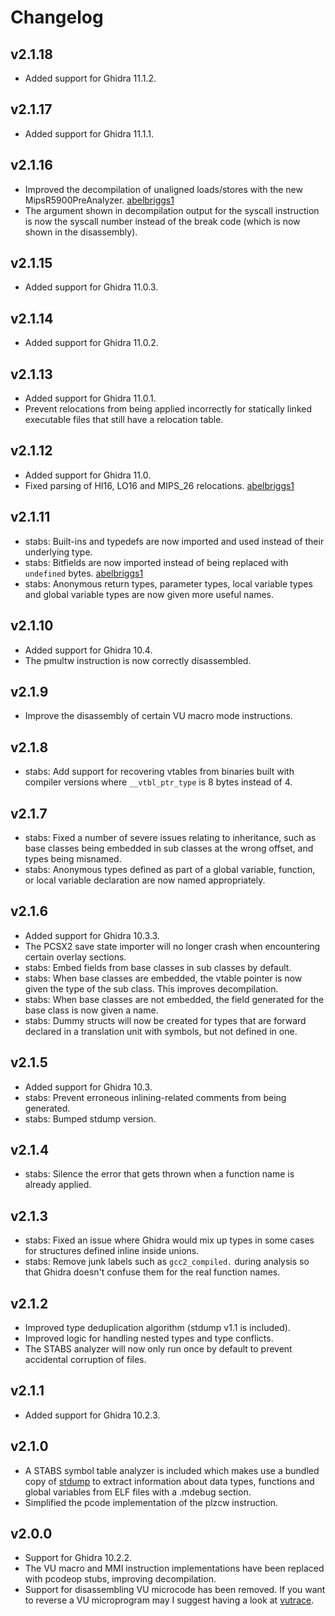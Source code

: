 # Changelog

## v2.1.18

- Added support for Ghidra 11.1.2.

## v2.1.17

- Added support for Ghidra 11.1.1.

## v2.1.16

- Improved the decompilation of unaligned loads/stores with the new MipsR5900PreAnalyzer. [abelbriggs1](https://github.com/abelbriggs1)
- The argument shown in decompilation output for the syscall instruction is now the syscall number instead of the break code (which is now shown in the disassembly).

## v2.1.15

- Added support for Ghidra 11.0.3.

## v2.1.14

- Added support for Ghidra 11.0.2.

## v2.1.13

- Added support for Ghidra 11.0.1.
- Prevent relocations from being applied incorrectly for statically linked executable files that still have a relocation table.

## v2.1.12

- Added support for Ghidra 11.0.
- Fixed parsing of HI16, LO16 and MIPS_26 relocations. [abelbriggs1](https://github.com/abelbriggs1)

## v2.1.11

- stabs: Built-ins and typedefs are now imported and used instead of their underlying type.
- stabs: Bitfields are now imported instead of being replaced with `undefined` bytes. [abelbriggs1](https://github.com/abelbriggs1)
- stabs: Anonymous return types, parameter types, local variable types and global variable types are now given more useful names.

## v2.1.10

- Added support for Ghidra 10.4.
- The pmultw instruction is now correctly disassembled.

## v2.1.9

- Improve the disassembly of certain VU macro mode instructions.

## v2.1.8

- stabs: Add support for recovering vtables from binaries built with compiler versions where `__vtbl_ptr_type` is 8 bytes instead of 4.

## v2.1.7

- stabs: Fixed a number of severe issues relating to inheritance, such as base classes being embedded in sub classes at the wrong offset, and types being misnamed.
- stabs: Anonymous types defined as part of a global variable, function, or local variable declaration are now named appropriately.

## v2.1.6

- Added support for Ghidra 10.3.3.
- The PCSX2 save state importer will no longer crash when encountering certain overlay sections.
- stabs: Embed fields from base classes in sub classes by default.
- stabs: When base classes are embedded, the vtable pointer is now given the type of the sub class. This improves decompilation.
- stabs: When base classes are not embedded, the field generated for the base class is now given a name.
- stabs: Dummy structs will now be created for types that are forward declared in a translation unit with symbols, but not defined in one.

## v2.1.5

- Added support for Ghidra 10.3.
- stabs: Prevent erroneous inlining-related comments from being generated.
- stabs: Bumped stdump version.

## v2.1.4

- stabs: Silence the error that gets thrown when a function name is already applied.

## v2.1.3

- stabs: Fixed an issue where Ghidra would mix up types in some cases for structures defined inline inside unions.
- stabs: Remove junk labels such as `gcc2_compiled.` during analysis so that Ghidra doesn't confuse them for the real function names.

## v2.1.2

- Improved type deduplication algorithm (stdump v1.1 is included).
- Improved logic for handling nested types and type conflicts.
- The STABS analyzer will now only run once by default to prevent accidental corruption of files.

## v2.1.1

- Added support for Ghidra 10.2.3.

## v2.1.0

- A STABS symbol table analyzer is included which makes use a bundled copy of [stdump](https://github.com/chaoticgd/ccc) to extract information about data types, functions and global variables from ELF files with a .mdebug section.
- Simplified the pcode implementation of the plzcw instruction.

## v2.0.0

- Support for Ghidra 10.2.2.
- The VU macro and MMI instruction implementations have	been replaced with pcodeop stubs, improving decompilation.
- Support for disassembling VU microcode has been removed. If you want to reverse a VU microprogram may I suggest having a look at [vutrace](https://github.com/chaoticgd/vutrace).
